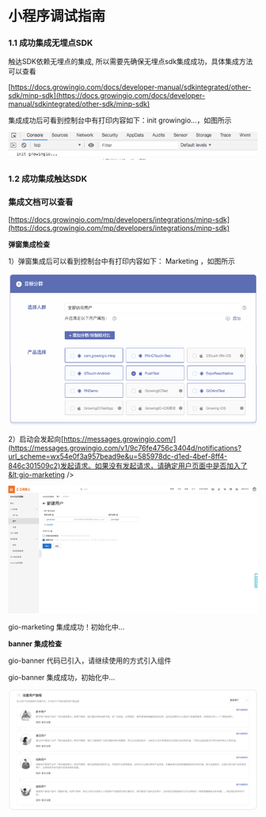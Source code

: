 # 小程序调试指南

### 1.1 成功集成无埋点SDK

触达SDK依赖无埋点的集成, 所以需要先确保无埋点sdk集成成功，具体集成方法可以查看

[https://docs.growingio.com/docs/developer-manual/sdkintegrated/other-sdk/minp-sdk](https://docs.growingio.com/docs/developer-manual/sdkintegrated/other-sdk/minp-sdk)

集成成功后可看到控制台中有打印内容如下：init growingio...，如图所示

![](../../../.gitbook/assets/xiao-cheng-xu-tiao-shi-zhi-nan.png)

### 1.2 成功集成触达SDK

### 集成文档可以查看

[https://docs.growingio.com/mp/developers/integrations/minp-sdk](https://docs.growingio.com/mp/developers/integrations/minp-sdk)

**弹窗集成检查**

1）弹窗集成后可以看到控制台中有打印内容如下： Marketing ，如图所示

![](../../../.gitbook/assets/image%20%28206%29.png)

2）启动会发起向[https://messages.growingio.com/](https://messages.growingio.com/v1/9c76fe4756c3404d/notifications?url_scheme=wx54e0f3a957bead9e&u=585978dc-d1ed-4bef-8ff4-846c301509c2)发起请求。如果没有发起请求，请确定用户页面中是否加入了&lt;gio-marketing /&gt;

![](../../../.gitbook/assets/image%20%28218%29.png)

gio-marketing 集成成功！初始化中…



**banner 集成检查**

gio-banner 代码已引入，请继续使用的方式引入组件

gio-banner 集成成功，初始化中…

![](../../../.gitbook/assets/image%20%28211%29.png)

